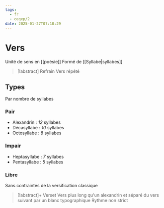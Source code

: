```yaml
---
tags:
  - fr
  - cegep/2
date: 2025-01-27T07:10:29
---
```


# Vers

Unité de sens en [[poésie]]
Formé de [[Syllabe|syllabes]]

> [!abstract] Refrain
> Vers répété

## Types

Par nombre de syllabes

### Pair

- Alexandrin : *12* syllabes
- Décasyllabe : *10* syllabes
- Octosyllabe : *8* syllabes

### Impair

- Heptasyllabe : *7* syllabes
- Pentasyllabe : *5* syllabes

### Libre

Sans contraintes de la versification classique

> [!abstract]+ Verset
> Vers plus long qu'un alexandrin et séparé du vers suivant par un blanc typographique
> Rythme non strict
